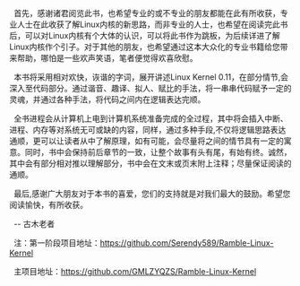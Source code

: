 &nbsp;    首先，感谢诸君阅览此书，也希望专业的或不专业的朋友都能在此有所收获，专业人士在此收获了解Linux内核的新思路，而非专业的人士，也希望在阅读完此书后，可以对Linux内核有个大体的认识，可以将此书作为跳板，为后续详进了解Linux内核作个引子。对于其他的朋友，也希望通过这本大众化的专业书籍给您带来帮助，哪怕是一些欢声笑语，笔者便觉得欢喜欣慰。

&nbsp;    本书将采用相对欢快，诙谐的字词，展开讲述Linux Kernel 0.11，在部分情节,会深入至代码部分。通过谐音、趣译、拟人、赋比的手法，将一串串代码赋予一定的灵魂，并通过各种手法，将代码之间内在逻辑表达完顺。

&nbsp;    全书进程会从计算机上电到计算机系统准备完成的全过程，其中将会插入中断、进程、内存等对系统无可或缺的内容，同样，通过多种手段,不仅将逻辑思路表达通顺，更可以让读者从中了解原理，如有可能，会尽量将之间的情节具有一定的寓意。同时，书中会保持前后章节的一致，让整个故事有头有尾，有始有终。诚然，其中会有部分相对推以理解部分，书中会在文末或页末附上注释；尽量保证阅读的通顺。

&nbsp;    最后,感谢广大朋友对于本书的喜爱，您们的支持就是对我们最大的鼓励。希望您阅读愉快，有所收获。

&nbsp;                                                                                                                                                                                                                                                                                                                                                                                                                                                                                                                                                                                                                                                             -- 古木老者

&nbsp;   注：第一阶段项目地址：https://github.com/Serendy589/Ramble-Linux-Kernel

&nbsp;      主项目地址：https://github.com/GMLZYQZS/Ramble-Linux-Kernel


